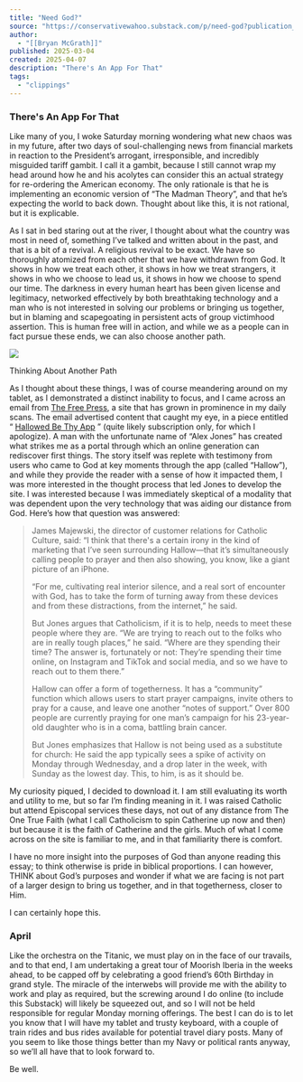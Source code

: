 ```yaml
---
title: "Need God?"
source: "https://conservativewahoo.substack.com/p/need-god?publication_id=251051&post_id=160706800&isFreemail=true&r=7br8e&triedRedirect=true"
author:
  - "[[Bryan McGrath]]"
published: 2025-03-04
created: 2025-04-07
description: "There's An App For That"
tags:
  - "clippings"
---
```

### There's An App For That

Like many of you, I woke Saturday morning wondering what new chaos was in my future, after two days of soul-challenging news from financial markets in reaction to the President’s arrogant, irresponsible, and incredibly misguided tariff gambit. I call it a gambit, because I still cannot wrap my head around how he and his acolytes can consider this an actual strategy for re-ordering the American economy. The only rationale is that he is implementing an economic version of “The Madman Theory”, and that he’s expecting the world to back down. Thought about like this, it is not rational, but it is explicable.

As I sat in bed staring out at the river, I thought about what the country was most in need of, something I’ve talked and written about in the past, and that is a bit of a revival. A religious revival to be exact. We have so thoroughly atomized from each other that we have withdrawn from God. It shows in how we treat each other, it shows in how we treat strangers, it shows in who we choose to lead us, it shows in how we choose to spend our time. The darkness in every human heart has been given license and legitimacy, networked effectively by both breathtaking technology and a man who is not interested in solving our problems or bringing us together, but in blaming and scapegoating in persistent acts of group victimhood assertion. This is human free will in action, and while we as a people can in fact pursue these ends, we can also choose another path.

![](https://substackcdn.com/image/fetch/w_1456,c_limit,f_auto,q_auto:good,fl_progressive:steep/https%3A%2F%2Fsubstack-post-media.s3.amazonaws.com%2Fpublic%2Fimages%2Ffe1c3863-1450-4afc-ada7-c56c7c37cff6_1693x1270.jpeg)

Thinking About Another Path

As I thought about these things, I was of course meandering around on my tablet, as I demonstrated a distinct inability to focus, and I came across an email from [The Free Press](https://www.thefp.com/), a site that has grown in prominence in my daily scans. The email advertised content that caught my eye, in a piece entitled “ [Hallowed Be Thy App](https://www.thefp.com/p/hallowed-be-thy-app) ” (quite likely subscription only, for which I apologize). A man with the unfortunate name of “Alex Jones” has created what strikes me as a portal through which an online generation can rediscover first things. The story itself was replete with testimony from users who came to God at key moments through the app (called “Hallow”), and while they provide the reader with a sense of how it impacted them, I was more interested in the thought process that led Jones to develop the site. I was interested because I was immediately skeptical of a modality that was dependent upon the very technology that was aiding our distance from God. Here’s how that question was answered:

> James Majewski, the director of customer relations for Catholic Culture, said: “I think that there's a certain irony in the kind of marketing that I’ve seen surrounding Hallow—that it’s simultaneously calling people to prayer and then also showing, you know, like a giant picture of an iPhone.
> 
> “For me, cultivating real interior silence, and a real sort of encounter with God, has to take the form of turning away from these devices and from these distractions, from the internet,” he said.
> 
> But Jones argues that Catholicism, if it is to help, needs to meet these people where they are. “We are trying to reach out to the folks who are in really tough places,” he said. “Where are they spending their time? The answer is, fortunately or not: They’re spending their time online, on Instagram and TikTok and social media, and so we have to reach out to them there.”
> 
> Hallow can offer a form of togetherness. It has a “community” function which allows users to start prayer campaigns, invite others to pray for a cause, and leave one another “notes of support.” Over 800 people are currently praying for one man’s campaign for his 23-year-old daughter who is in a coma, battling brain cancer.
> 
> But Jones emphasizes that Hallow is not being used as a substitute for church: He said the app typically sees a spike of activity on Monday through Wednesday, and a drop later in the week, with Sunday as the lowest day. This, to him, is as it should be.

My curiosity piqued, I decided to download it. I am still evaluating its worth and utility to me, but so far I’m finding meaning in it. I was raised Catholic but attend Episcopal services these days, not out of any distance from The One True Faith (what I call Catholicism to spin Catherine up now and then) but because it is the faith of Catherine and the girls. Much of what I come across on the site is familiar to me, and in that familiarity there is comfort.

I have no more insight into the purposes of God than anyone reading this essay; to think otherwise is pride in biblical proportions. I can however, THINK about God’s purposes and wonder if what we are facing is not part of a larger design to bring us together, and in that togetherness, closer to Him.

I can certainly hope this.

### April

Like the orchestra on the Titanic, we must play on in the face of our travails, and to that end, I am undertaking a great tour of Moorish Iberia in the weeks ahead, to be capped off by celebrating a good friend’s 60th Birthday in grand style. The miracle of the interwebs will provide me with the ability to work and play as required, but the screwing around I do online (to include this Substack) will likely be squeezed out, and so I will not be held responsible for regular Monday morning offerings. The best I can do is to let you know that I will have my tablet and trusty keyboard, with a couple of train rides and bus rides available for potential travel diary posts. Many of you seem to like those things better than my Navy or political rants anyway, so we’ll all have that to look forward to.

Be well.